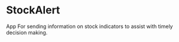 # StockAlert
App
For sending information on stock indicators to assist with timely decision making.
